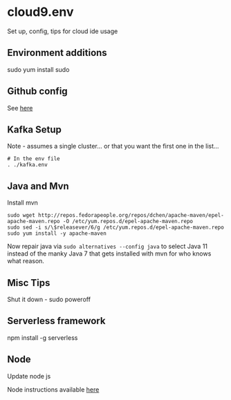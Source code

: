 # cloud9.env

Set up, config, tips for cloud ide usage


## Environment additions

sudo yum install sudo

## Github config 

See [here](https://medium.com/sonabstudios/setting-up-github-on-aws-cloud9-with-ssh-2545c4f989ea)

## Kafka Setup

Note - assumes a single cluster... or that you want the first one in the list...

```
# In the env file
. ./kafka.env
```

## Java and Mvn

Install mvn

```
sudo wget http://repos.fedorapeople.org/repos/dchen/apache-maven/epel-apache-maven.repo -O /etc/yum.repos.d/epel-apache-maven.repo
sudo sed -i s/\$releasever/6/g /etc/yum.repos.d/epel-apache-maven.repo
sudo yum install -y apache-maven
```

Now repair java via `sudo alternatives --config java` to select Java 11 instead of the manky Java 7 that gets installed with mvn for who knows what reason.

## Misc Tips

Shut it down - sudo poweroff

## Serverless framework

npm install -g serverless

## Node

Update node js

Node instructions available [here](https://docs.aws.amazon.com/cloud9/latest/user-guide/sample-nodejs.html)